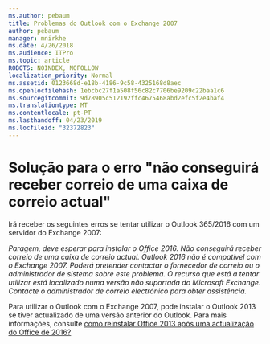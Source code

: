 ```yaml
---
ms.author: pebaum
title: Problemas do Outlook com o Exchange 2007
author: pebaum
manager: mnirkhe
ms.date: 4/26/2018
ms.audience: ITPro
ms.topic: article
ROBOTS: NOINDEX, NOFOLLOW
localization_priority: Normal
ms.assetid: 0123668d-e18b-4186-9c58-4325168d8aec
ms.openlocfilehash: 1ebcbc27f1a508f56c82c7706be9209c22baa1c6
ms.sourcegitcommit: 9d78905c512192ffc4675468abd2efc5f2e4baf4
ms.translationtype: MT
ms.contentlocale: pt-PT
ms.lasthandoff: 04/23/2019
ms.locfileid: "32372823"
---
```

# <a name="solution-for-error-you-wont-be-able-to-receive-mail-from-a-current-mailbox"></a>Solução para o erro "não conseguirá receber correio de uma caixa de correio actual"
Irá receber os seguintes erros se tentar utilizar o Outlook 365/2016 com um servidor do Exchange 2007:

*Paragem, deve esperar para instalar o Office 2016. Não conseguirá receber correio de uma caixa de correio actual. Outlook 2016 não é compatível com o Exchange 2007. Poderá pretender contactar o fornecedor de correio ou o administrador de sistema sobre este problema. O recurso que está a tentar utilizar está localizado numa versão não suportada do Microsoft Exchange. Contacte o administrador de correio electrónico para obter assistência.*

Para utilizar o Outlook com o Exchange 2007, pode instalar o Outlook 2013 se tiver actualizado de uma versão anterior do Outlook. Para mais informações, consulte [como reinstalar Office 2013 após uma actualização do Office de 2016?](https://support.office.com/article/a6ca92f4-cbb4-4609-9fdb-f8d3dd6812f3)